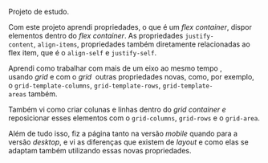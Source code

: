 Projeto de estudo.

Com este projeto aprendi propriedades, o que é um *flex container*, dispor elementos dentro do *flex container*. As propriedades `justify-content`, `align-items`, propriedades também diretamente relacionadas ao flex item, que é o `align-self` e `justify-self`.

Aprendi como trabalhar com mais de um eixo ao mesmo tempo , usando *grid* e com o *grid*  outras propriedades novas, como, por exemplo, o `grid-template-columns`, `grid-template-rows`, `grid-template-areas` também.

Também vi como criar colunas e linhas dentro do *grid container e* reposicionar esses elementos com o `grid-columns`, `grid-rows` e o `grid-area`.

Além de tudo isso, fiz a página tanto na versão *mobile* quando para a versão *desktop*, e vi as diferenças que existem de *layout* e como elas se adaptam também utilizando essas novas propriedades.
